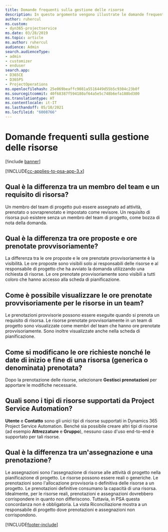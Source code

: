 ```yaml
---
title: Domande frequenti sulla gestione delle risorse
description: In questo argomento vengono illustrate le domande frequenti sulla gestione delle risorse.
author: ruhercul
ms.custom:
- dyn365-projectservice
ms.date: 03/28/2019
ms.topic: article
ms.author: ruhercul
audience: Admin
search.audienceType:
- admin
- customizer
- enduser
search.app:
- D365CE
- D365PS
- ProjectOperations
ms.openlocfilehash: 25e069beaffc9081a5516449d55b5c9304c23b0f
ms.sourcegitcommit: 40f68387f594180af64a5e5c748b6efa188bd300
ms.translationtype: HT
ms.contentlocale: it-IT
ms.lasthandoff: 05/10/2021
ms.locfileid: "6008766"
---
```

# <a name="resource-management-faq"></a>Domande frequenti sulla gestione delle risorse

[!include [banner](../includes/psa-now-project-operations.md)]

[!INCLUDE[cc-applies-to-psa-app-3.x](../includes/cc-applies-to-psa-app-3x.md)]

## <a name="what-is-the-difference-between-a-team-member-and-a-resource-requirement"></a>Qual è la differenza tra un membro del team e un requisito di risorsa?

Un membro del team di progetto può essere assegnato ad attività, prenotato o sovraprenotato e impostato come revisore. Un requisito di risorsa può esistere senza un membro del team di progetto, come bozza di nota della domanda. 

## <a name="what-is-the-difference-between-proposed-and-soft-booked-hours"></a>Qual è la differenza tra ore proposte e ore prenotate provvisoriamente?

La differenza tra le ore proposte e le ore prenotate provvisoriamente è la visibilità. Le ore proposte sono visibili solo ai responsabili delle risorse e al responsabile di progetto che ha avviato la domanda utilizzando una richiesta di risorse. Le ore prenotate provvisoriamente sono visibili a tutti coloro che hanno accesso alla scheda di pianificazione.

## <a name="how-can-i-see-the-soft-booked-hours-for-resources-on-a-team"></a>Come è possibile visualizzare le ore prenotate provvisoriamente per le risorse in un team?

Le prenotazioni provvisorie possono essere eseguite quando si prenota un requisito di risorsa. Le risorse prenotate provvisoriamente in un team di progetto sono visualizzate come membri del team che hanno ore prenotate provvisoriamente. Sono inoltre visualizzate anche nella scheda di pianificazione.

## <a name="how-do-i-change-the-required-hours-and-the-start-and-end-dates-for-a-resource-generic-or-named-that-i-booked"></a>Come si modificano le ore richieste nonché le date di inizio e fine di una risorsa (generica o denominata) prenotata?

Dopo la prenotazione delle risorse, selezionare **Gestisci prenotazioni** per apportare le modifiche necessarie.

## <a name="what-resources-types-does-project-service-automation-support"></a>Quali sono i tipi di risorse supportati da Project Service Automation?

**Utente** e **Contatto** sono gli unici tipi di risorse supportati in Dynamics 365 Project Service Automation. Benché sia possibile creare altri tipi di risorse (ad esempio **Attrezzature** e **Gruppo**), nessuno caso d'uso end-to-end è supportato per tali risorse.

## <a name="what-is-the-difference-between-an-assignment-and-a-booking"></a>Qual è la differenza tra un'assegnazione e una prenotazione?

Le assegnazioni sono l'assegnazione di risorse alle attività di progetto nella pianificazione di progetto. Le risorse possono essere reali o generiche. Le prenotazioni sono l'allocazione provvisoria o definitiva delle risorse a un progetto. Le prenotazioni definitive consumano la capacità di una risorsa. Idealmente, per le risorse reali, prenotazioni e assegnazioni dovrebbero corrispondere in quanto non differiscono. Tuttavia, in PSA questa concordanza non è obbligatoria. La vista Riconciliazione mostra a un responsabile di progetto dove prenotazioni e assegnazioni non corrispondono.


[!INCLUDE[footer-include](../includes/footer-banner.md)]